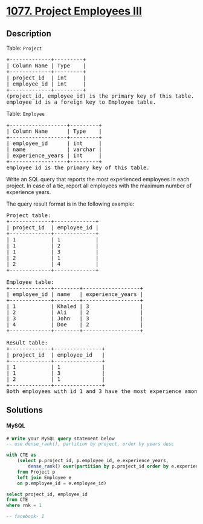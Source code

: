 # [1077. Project Employees III](https://leetcode.com/problems/project-employees-iii/description)

## Description

<!-- description:start -->

<p>Table: <code>Project</code></p>
<pre>
+-------------+---------+
| Column Name | Type    |
+-------------+---------+
| project_id  | int     |
| employee_id | int     |
+-------------+---------+
(project_id, employee_id) is the primary key of this table.
employee_id is a foreign key to Employee table.
</pre>
 
<p>Table: <code>Employee</code></p>
<pre>
+------------------+---------+
| Column Name      | Type    |
+------------------+---------+
| employee_id      | int     |
| name             | varchar |
| experience_years | int     |
+------------------+---------+
employee_id is the primary key of this table.
</pre>

Write an  SQL query that reports the most experienced employees in each project. In case of a tie, report all employees with the maximum number of experience years.

The query result format is in the following example:

<pre>
Project table:
+-------------+-------------+
| project_id  | employee_id |
+-------------+-------------+
| 1           | 1           |
| 1           | 2           |
| 1           | 3           |
| 2           | 1           |
| 2           | 4           |
+-------------+-------------+

Employee table:
+-------------+--------+------------------+
| employee_id | name   | experience_years |
+-------------+--------+------------------+
| 1           | Khaled | 3                |
| 2           | Ali    | 2                |
| 3           | John   | 3                |
| 4           | Doe    | 2                |
+-------------+--------+------------------+
 
Result table:
+-------------+---------------+
| project_id  | employee_id   |
+-------------+---------------+
| 1           | 1             |
| 1           | 3             |
| 2           | 1             |
+-------------+---------------+
Both employees with id 1 and 3 have the most experience among the employees of the first project. For the second project, the employee with id 1 has the most experience.
</pre>

<!-- description:end -->

## Solutions

<!-- solution:start -->

<!-- tabs:start -->

#### MySQL

```sql
# Write your MySQL query statement below
-- use dense_rank(), partition by project, order by years desc

with CTE as
    (select p.project_id, p.employee_id, e.experience_years, 
        dense_rank() over(partition by p.project_id order by e.experience_years desc) as rnk
    from Project p
    left join Employee e
    on p.employee_id = e.employee_id)

select project_id, employee_id
from CTE
where rnk = 1

-- facebook- 1
```

<!-- tabs:end -->

<!-- solution:end -->

